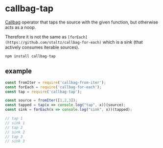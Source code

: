 # callbag-tap

[Callbag](https://github.com/callbag/callbag) operator that taps the source with the given function, but otherwise acts as a noop.

Therefore it is not the same as `[forEach](https://github.com/staltz/callbag-for-each)` which is a sink (that actively consumes iterable sources).

`npm install callbag-tap`

## example

```js
const fromIter = require('callbag-from-iter');
const forEach = require('callbag-for-each');
const tap = require('callbag-tap');

const source = fromIter([1,2,3]);
const tapped = tap(x => console.log("tap", x))(source);
const sink = forEach(x => console.log("sink", x))(tapped);

// tap 1
// sink 1
// tap 2
// sink 2
// tap 3
// sink 3
```
